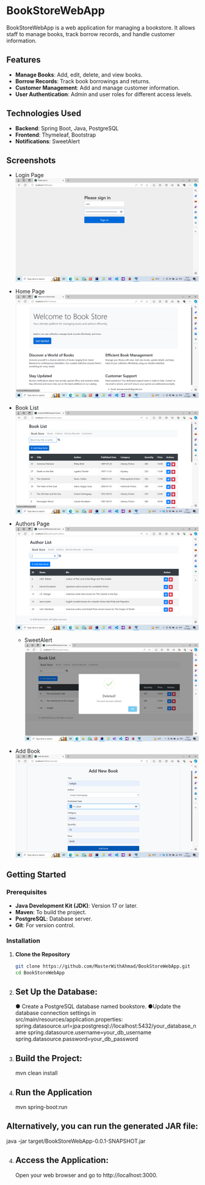 # BookStoreWebApp

BookStoreWebApp is a web application for managing a bookstore. It allows staff to manage books, track borrow records, and handle customer information.

## Features

- **Manage Books**: Add, edit, delete, and view books.
- **Borrow Records**: Track book borrowings and returns.
- **Customer Management**: Add and manage customer information.
- **User Authentication**: Admin and user roles for different access levels.

## Technologies Used

- **Backend**: Spring Boot, Java, PostgreSQL
- **Frontend**: Thymeleaf, Bootstrap
- **Notifications**: SweetAlert

## Screenshots

- Login Page
  ![LoginPage](src/main/resources/templates/screenshots/loginPage.png)

- Home Page
  ![Home Page](src/main/resources/templates/screenshots/HomePage.png)

- Book List
  ![Book List](src/main/resources/templates/screenshots/BookListPage.png)

- Authors Page
  ![List of Authors](src/main/resources/templates/screenshots/AuthorsPage.png)
  
  - SweetAlert
  ![Success Message](src/main/resources/templates/screenshots/Success.png)


- Add Book
  ![AddBookPage](src/main/resources/templates/screenshots/AddBook.png)

## Getting Started

### Prerequisites

- **Java Development Kit (JDK)**: Version 17 or later.
- **Maven**: To build the project.
- **PostgreSQL**: Database server.
- **Git**: For version control.

### Installation

1. **Clone the Repository**

   ```bash
   git clone https://github.com/MasterWithAhmad/BookStoreWebApp.git
   cd BookStoreWebApp

1. ## Set Up the Database:
   ● Create a PostgreSQL database named bookstore.
   ●Update the database connection settings in src/main/resources/application.properties:
   spring.datasource.url=jpa:postgresql://localhost:5432/your_database_name
spring.datasource.username=your_db_username
spring.datasource.password=your_db_password

3. ## Build the Project:
   mvn clean install
   
4. ## Run the Application
   mvn spring-boot:run
## Alternatively, you can run the generated JAR file:
java -jar target/BookStoreWebApp-0.0.1-SNAPSHOT.jar

4. ## Access the Application:
   Open your web browser and go to http://localhost:3000.
